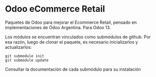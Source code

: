 # Odoo eCommerce Retail
Paquetes de Odoo para mejorar el Ecommerce Retail, pensado en implementaciones de Odoo Argentina. Para Odoo 13.

Los módulos se encuentran vinculados como submódulos de github. Por esa razón, luego de clonar el paquete, es necesario inicializarlos y actualizarlos:

```
git submodule init
git submodule update
```

Consultar la documentación de cada submódulo para su instalación
